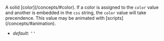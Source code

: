 <p class="b20" markdown="1">A solid [color](/concepts/#color). If a color is assigned to the <code>color</code> value and another is embedded in the <code>css</code> string, the <code>color</code> value will take precendence. This value may be animated with [scripts](/concepts/#animation).</p>

* _default:_ <samp class="string">''</samp>